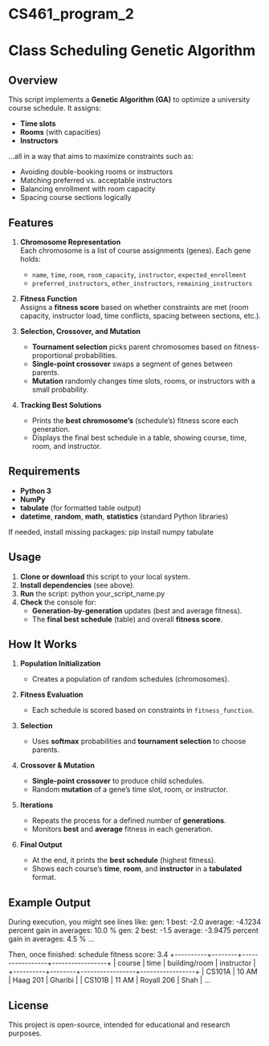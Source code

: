 # CS461_program_2
# Class Scheduling Genetic Algorithm

## Overview
This script implements a **Genetic Algorithm (GA)** to optimize a university course schedule. It assigns:

- **Time slots**  
- **Rooms** (with capacities)  
- **Instructors**  

…all in a way that aims to maximize constraints such as:
- Avoiding double-booking rooms or instructors
- Matching preferred vs. acceptable instructors
- Balancing enrollment with room capacity
- Spacing course sections logically

## Features
1. **Chromosome Representation**  
   Each chromosome is a list of course assignments (genes). Each gene holds:  
   - `name`, `time`, `room`, `room_capacity`, `instructor`, `expected_enrollment`  
   - `preferred_instructors`, `other_instructors`, `remaining_instructors`

2. **Fitness Function**  
   Assigns a **fitness score** based on whether constraints are met (room capacity, instructor load, time conflicts, spacing between sections, etc.).

3. **Selection, Crossover, and Mutation**  
   - **Tournament selection** picks parent chromosomes based on fitness-proportional probabilities.  
   - **Single-point crossover** swaps a segment of genes between parents.  
   - **Mutation** randomly changes time slots, rooms, or instructors with a small probability.

4. **Tracking Best Solutions**  
   - Prints the **best chromosome’s** (schedule’s) fitness score each generation.  
   - Displays the final best schedule in a table, showing course, time, room, and instructor.

## Requirements
- **Python 3**
- **NumPy**
- **tabulate** (for formatted table output)
- **datetime**, **random**, **math**, **statistics** (standard Python libraries)

If needed, install missing packages:
pip install numpy tabulate

## Usage
1. **Clone or download** this script to your local system.
2. **Install dependencies** (see above).
3. **Run** the script:
   python your_script_name.py
4. **Check** the console for:
   - **Generation-by-generation** updates (best and average fitness).
   - The **final best schedule** (table) and overall **fitness score**.

## How It Works
1. **Population Initialization**  
   - Creates a population of random schedules (chromosomes).

2. **Fitness Evaluation**  
   - Each schedule is scored based on constraints in `fitness_function`.

3. **Selection**  
   - Uses **softmax** probabilities and **tournament selection** to choose parents.

4. **Crossover & Mutation**  
   - **Single-point crossover** to produce child schedules.  
   - Random **mutation** of a gene’s time slot, room, or instructor.

5. **Iterations**  
   - Repeats the process for a defined number of **generations**.  
   - Monitors **best** and **average** fitness in each generation.

6. **Final Output**  
   - At the end, it prints the **best schedule** (highest fitness).  
   - Shows each course’s **time**, **room**, and **instructor** in a **tabulated** format.

## Example Output
During execution, you might see lines like:
gen:  1   best:  -2.0   average:  -4.1234   percent gain in averages:  10.0 %
gen:  2   best:  -1.5   average:  -3.9475   percent gain in averages:  4.5 %
...

Then, once finished:
schedule fitness score:  3.4
+----------+--------+-----------------+-----------------+
| course   | time   | building/room   | instructor      |
+----------+--------+-----------------+-----------------+
| CS101A   | 10 AM  | Haag 201        | Gharibi         |
| CS101B   | 11 AM  | Royall 206      | Shah            |
...

## License
This project is open-source, intended for educational and research purposes.

